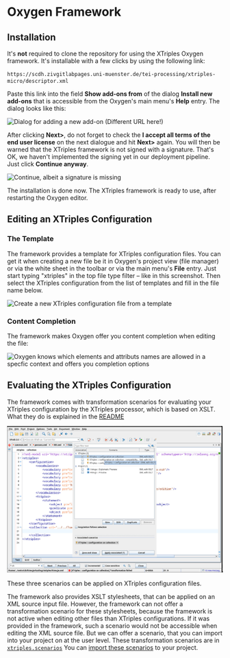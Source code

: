 # Oxygen Framework

## Installation

It's **not** required to clone the repository for using the XTriples
Oxygen framework. It's installable with a few clicks by using the
following link:

```
https://scdh.zivgitlabpages.uni-muenster.de/tei-processing/xtriples-micro/descriptor.xml
```

Paste this link into the field **Show add-ons from** of the dialog
**Install new add-ons** that is accessible from the Oxygen's main
menu's **Help** entry. The dialog looks like this:

![Dialog for adding a new add-on (Different URL
here!)](images/ox-install-new-addons.png)

After clicking **Next&gt;**, do not forget to check the **I accept all
terms of the end user license** on the next dialogue and hit
**Next&gt;** again. You will then be warned that the XTriples
framework is not signed with a signature. That's OK, we haven't
implemented the signing yet in our deployment pipeline. Just click
**Continue anyway**.

![Continue, albeit a signature is
missing](images/ox-missing-signature.png)

The installation is done now. The XTriples framework is ready to use,
after restarting the Oxygen editor.

## Editing an XTriples Configuration

### The Template

The framework provides a template for XTriples configuration
files. You can get it when creating a new file be it in Oxygen's
project view (file manager) or via the white sheet in the toolbar or
via the main menu's **File** entry. Just start typing "xtriples" in
the top file type filter – like in this screenshot. Then select the
XTriples configuration from the list of templates and fill in the file
name below.

![Create a new XTriples configuration file from a
template](images/ox-new-file2.png)

### Content Completion

The framework makes Oxygen offer you content completion when editing
the file:

![Oxygen knows which elements and attributs names are allowed in a
specfic context and offers you completion
options](ox-content-completion.png)

## Evaluating the XTriples Configuration

The framework comes with transformation scenarios for evaluating your
XTriples configuration by the XTriples processor, which is based on
XSLT. What they do is explained in the
[README](readme.md#extracting-rdf-triples)

![Transformation scenarios](images/ox-transformation-scenarios.png)

These three scenarios can be applied on XTriples configuration files.

The framework also provides XSLT stylesheets, that can be applied on
an XML source input file. However, the framework can not offer a
transformation scenario for these stylesheets, because the framework
is not active when editing other files than XTriples
configurations. If it was provided in the framework, such a scenario
would not be accessible when editing the XML source file. But we can
offer a scenario, that you can import into your project on at the user
level. These transformation scenarios are in
[`xtriples.scenarios`](xtriples.scenarios) You can [import these
scenarios](https://www.oxygenxml.com/doc/versions/27.1/ug-editor/topics/import-export-global-scenarios.html)
to your project.
